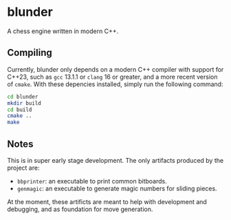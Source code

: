 # blunder

A chess engine written in modern C++.

## Compiling

Currently, blunder only depends on a modern C++ compiler with support for C++23, such as
`gcc` 13.1.1 or `clang` 16 or greater, and a more recent version of `cmake`. With these
depencies installed, simply run the following command:

```sh
cd blunder
mkdir build
cd build
cmake ..
make
```

## Notes

This is in super early stage development. The only artifacts produced by the project are:
* `bbprinter`: an executable to print common bitboards.
* `genmagic`: an executable to generate magic numbers for sliding pieces.

At the moment, these artificts are meant to help with development and debugging, and as
foundation for move generation.
